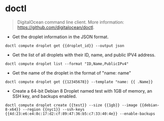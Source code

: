 # doctl

> DigitalOcean command line client.
> More information: <https://github.com/digitalocean/doctl>.

- Get the droplet information in the JSON format.

`doctl compute droplet get {{droplet_id}} --output json`

- Get the list of all droplets with their ID, name, and public IPV4 address.

`doctl compute droplet list --format "ID,Name,PublicIPv4"`

- Get the name of the droplet in the format of "name: name"

`doctl compute droplet get {{12345678}} --template "name: {{ .Name}}`

- Create a 64-bit Debian 8 Droplet named test with 1GB of memory, an SSH key, and backups enabled.

`doctl compute droplet create {{test}} --size {{1gb}} --image {{debian-8-x64}} --region {{nyc1}} --ssh-keys {{4d:23:e6:e4:8c:17:d2:cf:89:47:36:b5:c7:33:40:4e}} --enable-backups`


